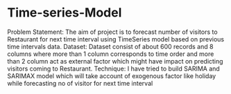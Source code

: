 # Time-series-Model
Problem Statement: The aim of project is to forecast number of visitors to Restaurant for next time interval  using TimeSeries model based on previous time intervals data. Dataset: Dataset consist of about 600 records and 8 columns where more than 1 column  corresponds to time order and more than 2 column act as external factor which might  have impact on predicting visitors coming to Restaurant. Technique: I have tried to build SARIMA and SARIMAX model which will take account of exogenous  factor like holiday while forecasting no of visitor for next time interval
